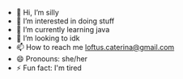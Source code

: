 - 👋 Hi, I’m silly
- 👀 I’m interested in doing stuff
- 🌱 I’m currently learning java
- 💞️ I’m looking to idk
- 📫 How to reach me loftus.caterina@gmail.com
- 😄 Pronouns: she/her
- ⚡ Fun fact: I'm tired

<!---
catthegirl/catthegirl is a ✨ special ✨ repository because its `README.md` (this file) appears on your GitHub profile.
You can click the Preview link to take a look at your changes.
--->
